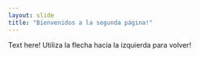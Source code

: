 ```yaml
---
layout: slide
title: "Bienvenidos a la segunda página!"
---
```

Text here!
Utiliza la flecha hacia la izquierda para volver!